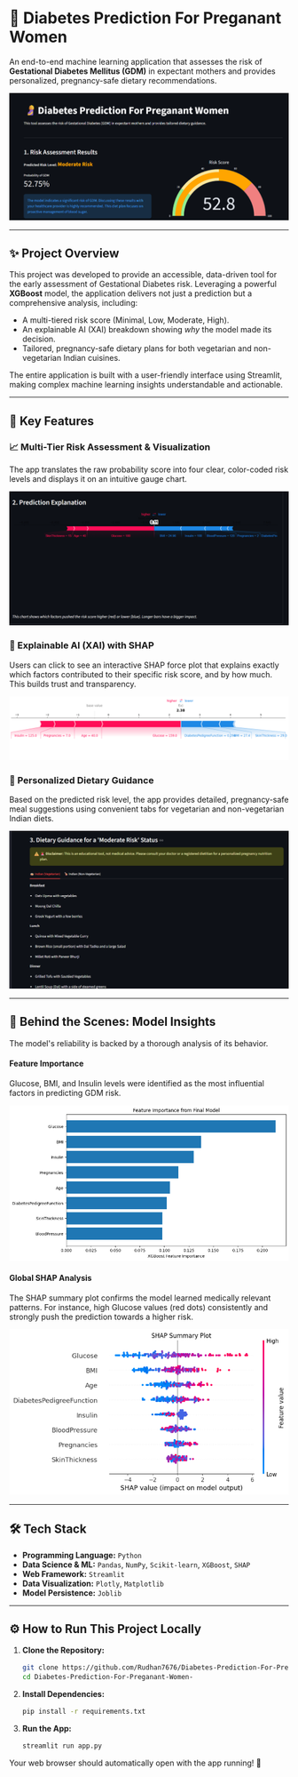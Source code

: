# 🤰 Diabetes Prediction For Preganant Women

An end-to-end machine learning application that assesses the risk of **Gestational Diabetes Mellitus (GDM)** in expectant mothers and provides personalized, pregnancy-safe dietary recommendations.

![Main Application Dashboard](https://github.com/Rudhan7676/Diabetes-Prediction-For-Preganant-Women-/blob/main/assets/app_dashboard%201.png?raw=true)

---

## ✨ Project Overview

This project was developed to provide an accessible, data-driven tool for the early assessment of Gestational Diabetes risk. Leveraging a powerful **XGBoost** model, the application delivers not just a prediction but a comprehensive analysis, including:

-   A multi-tiered risk score (Minimal, Low, Moderate, High).
-   An explainable AI (XAI) breakdown showing *why* the model made its decision.
-   Tailored, pregnancy-safe dietary plans for both vegetarian and non-vegetarian Indian cuisines.

The entire application is built with a user-friendly interface using Streamlit, making complex machine learning insights understandable and actionable.

---

## 🎯 Key Features

### 📈 Multi-Tier Risk Assessment & Visualization
The app translates the raw probability score into four clear, color-coded risk levels and displays it on an intuitive gauge chart.

![Risk Score Gauge](./assets/app_dashboard%202.png)

### 🤖 Explainable AI (XAI) with SHAP
Users can click to see an interactive SHAP force plot that explains exactly which factors contributed to their specific risk score, and by how much. This builds trust and transparency.

![SHAP Force Plot Explanation](./assets/shap_force_plot.png)

### 🥗 Personalized Dietary Guidance
Based on the predicted risk level, the app provides detailed, pregnancy-safe meal suggestions using convenient tabs for vegetarian and non-vegetarian Indian diets.

![Dietary Guidance Tabs](./assets/dietary_guidance.png)

---

## 🔬 Behind the Scenes: Model Insights

The model's reliability is backed by a thorough analysis of its behavior.

#### Feature Importance
Glucose, BMI, and Insulin levels were identified as the most influential factors in predicting GDM risk.

![Feature Importance Plot](./assets/feature_importance.png)

#### Global SHAP Analysis
The SHAP summary plot confirms the model learned medically relevant patterns. For instance, high Glucose values (red dots) consistently and strongly push the prediction towards a higher risk.

![SHAP Summary Plot](./assets/shap_summary_plot.png)

---

## 🛠️ Tech Stack

-   **Programming Language:** `Python`
-   **Data Science & ML:** `Pandas`, `NumPy`, `Scikit-learn`, `XGBoost`, `SHAP`
-   **Web Framework:** `Streamlit`
-   **Data Visualization:** `Plotly`, `Matplotlib`
-   **Model Persistence:** `Joblib`

---

## ⚙️ How to Run This Project Locally

1.  **Clone the Repository:**
    ```bash
    git clone https://github.com/Rudhan7676/Diabetes-Prediction-For-Preganant-Women-.git
    cd Diabetes-Prediction-For-Preganant-Women-
    ```

2.  **Install Dependencies:**
    ```bash
    pip install -r requirements.txt
    ```

3.  **Run the App:**
    ```bash
    streamlit run app.py
    ```

Your web browser should automatically open with the app running! 🎉
